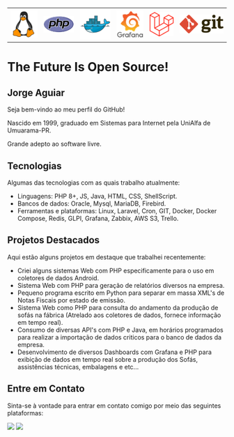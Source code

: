 <table align="center" border="0">
  <tr>
    <td align="center"><img src="Tux.png" alt="Tux, Linux logo" width="80"></td>
    <td align="center"><img src="new-php-logo.svg" alt="PHP Logo" width="90"></td>
    <td align="center"><img src="docker-original.svg" alt="Docker Logo" width="90"></td>
    <td align="center"><img src="grafana-original-wordmark.svg" alt="Grafana Logo" width="80"></td>
    <td align="center"><img src="laravel.svg" alt="Laravel Logo" width="70"></td>
    <td align="center"><img src="git.svg" alt="Git Logo" width="130"></td>
  </tr>
</table>




# The Future Is Open Source! 

## Jorge Aguiar
Seja bem-vindo ao meu perfil do GitHub!

Nascido em 1999, graduado em Sistemas para Internet pela UniAlfa de Umuarama-PR.

Grande adepto ao software livre.

## Tecnologias

Algumas das tecnologias com as quais trabalho atualmente:

 - Linguagens: PHP 8+, JS, Java, HTML, CSS, ShellScript.
 - Bancos de dados: Oracle, Mysql, MariaDB, Firebird.
 - Ferramentas e plataformas: Linux, Laravel, Cron, GIT, Docker, Docker Compose, Redis, GLPI, Grafana, Zabbix, AWS S3, Trello.

## Projetos Destacados

Aqui estão alguns projetos em destaque que trabalhei recentemente:

- Criei alguns sistemas Web com PHP especificamente para o uso em coletores de dados Android.
- Sistema Web com PHP para geração de relatórios diversos na empresa.
- Pequeno programa escrito em Python para separar em massa XML's de Notas Fiscais por estado de emissão.
- Sistema Web como PHP para consulta do andamento da produção de sofás na fábrica (Atrelado aos coletores de dados, fornece informação em tempo real).
- Consumo de diversas API's com PHP e Java, em horários programados para realizar a importação de dados criticos para o banco de dados da empresa.
- Desenvolvimento de diversos Dashboards com Grafana e PHP para exibição de dados em tempo real sobre a produção dos Sofás, assistências técnicas, embalagens e etc...

## Entre em Contato

Sinta-se à vontade para entrar em contato comigo por meio das seguintes plataformas:

<div>
<a href="https://www.instagram.com/jorge.aguiar99/" target="_blank"><img src="https://img.shields.io/badge/-Instagram-%23E4405F?style=for-the-badge&logo=instagram&logoColor=white" target="_blank"></a>
<a href="https://www.linkedin.com/in/jorgeaguiar99/" target="_blank"><img src="https://img.shields.io/badge/-LinkedIn-%230077B5?style=for-the-badge&logo=linkedin&logoColor=white" target="_blank"></a>   
</div>
